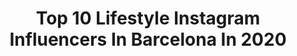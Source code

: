 ---
title: Top 10 Lifestyle Instagram Influencers In Barcelona In 2020
description: >-
  Find top lifestyle Instagram influencers in Barcelona in 2020. Most popular hashtags: #lifestyle #barcelona #stayhome #travelgram.
platform: Instagram
profiles:
  - username: "trendy_lover"
    fullname: >-
      Sara Martín
    location: "Spain"
    followers: 15834
    engagement: 287
    commentsToLikes: 0.107655
    id: ckaoxffm4d0wl0i78f7k6afkb
    verified: false
    hashtags: "#magneticlashes, #cosmetica, #bobbibrownes, #outfitinspiration"
  - username: "mon_rovi"
    fullname: >-
      MON ROVI ✨ Hola amigooos!
    location: "Spain"
    followers: 282781
    engagement: 110
    commentsToLikes: 0.034650
    id: ckap9mc33sqxl0i78x9yuilf0
    verified: false
    hashtags: "#invarley, #tbt, #blondepower, #confioenmesoestetic"
  - username: "anastasia_sax_mcqueen"
    fullname: >-
      Anastasia McQueen Saxophonist
    location: "Spain"
    followers: 19695
    engagement: 560
    commentsToLikes: 0.055809
    id: ck5c1mni7vhmd0i11dnjmwlsu
    verified: false
    hashtags: "#summerlife, #summer, #saxgirl, #christmascard"
  - username: "luciadot_"
    fullname: >-
      L u c i a D o t
    location: "Spain"
    followers: 2354
    engagement: 1164
    commentsToLikes: 0.083636
    id: ckaoynocti9sw0i789r689kqp
    verified: false
    hashtags: "#africa, #travelgram, #desdemiventana, #visitvalencia"
  - username: "bg_travelon"
    fullname: >-
      ▪️Bg_travelon
    location: "Spain"
    followers: 62297
    engagement: 279
    commentsToLikes: 0.137575
    id: ck5zzy6nkcmb80i14r66s6pbx
    verified: false
    hashtags: "#stayfocused, #balitraveller, #wonderfulbali, #mykonosbeach"
  - username: "mamaingeniera"
    fullname: >-
      Laura Fuentes
    location: "Spain"
    followers: 44101
    engagement: 351
    commentsToLikes: 0.043877
    id: ck5zpb57fsc960i14r773l7qb
    verified: false
    hashtags: "#stopcoronav, #madrealbordedelaautodestruccion, #pintacaras, #alegria"
  - username: "laurasimpleliving"
    fullname: >-
      
    location: "Spain"
    followers: 6588
    engagement: 696
    commentsToLikes: 0.143930
    id: ck5hkff9oibsi0i11x4dmoqda
    verified: false
    hashtags: "#fairtradefortnight, #makeeverycupcount, #whippedbodybutter, #lowwaste"
  - username: "kyshenkoartur"
    fullname: >-
      Kyshenko
    location: "Spain"
    followers: 41058
    engagement: 240
    commentsToLikes: 0.017773
    id: ck6u1s78vnkep0j71utw44v22
    verified: true
    hashtags: "#combination, #teambalance, #uniteordie, #private"
  - username: "edwartiger"
    fullname: >-
      ＥｄｗａｒＴｉｇｅｒ
    location: "Spain"
    followers: 74531
    engagement: 122
    commentsToLikes: 0.029262
    id: ck0vyjnyt4c0h0i19gm4xpkts
    verified: false
    hashtags: "#acting, #amazing, #stayhome, #stop"
  - username: "yamildoval"
    fullname: >-
      Yamil Doval
    location: "Spain"
    followers: 3609
    engagement: 1629
    commentsToLikes: 0.041195
    id: ck6u7v27fnt470j718mz0eoun
    verified: false
    hashtags: "#bestcommunity, #hiddengarden, #parcguell, #gironamenamora"
---